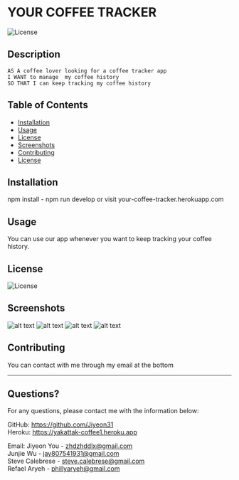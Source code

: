 # YOUR COFFEE TRACKER 
  ![License](https://img.shields.io/badge/License-MIT-yellow.svg)
  
  ## Description 
  
  ```text
  AS A coffee lover looking for a coffee tracker app
  I WANT to manage  my coffee history
  SO THAT I can keep tracking my coffee history
  ```
  
  ## Table of Contents
  * [Installation](#installation)
  * [Usage](#usage)
  * [License](#license)
  * [Screenshots](#screenshots)
  * [Contributing](#contributing)
  * [License](#license)
  
  ## Installation
  
  npm install - npm run develop or visit your-coffee-tracker.herokuapp.com
  
  ## Usage 
  
  You can use our app whenever you want to keep tracking your coffee history.
    
  ## License
    
  ![License](https://img.shields.io/badge/License-MIT-yellow.svg)
  
  ## Screenshots
  
  ![alt text](https://github.com/Jiyeon31/your-coffee-tracker/blob/main/client/src/assets/screenshots/main.jpg)
  ![alt text](https://github.com/Jiyeon31/your-coffee-tracker/blob/main/client/src/assets/screenshots/product.jpg)
  ![alt text](https://github.com/Jiyeon31/your-coffee-tracker/blob/main/client/src/assets/screenshots/profile.jpg)
  ![alt text](https://github.com/Jiyeon31/your-coffee-tracker/blob/main/client/src/assets/screenshots/favorite.jpg)
  
  ## Contributing
  
  You can contact with me through my email at the bottom
  
  ---
  
  ## Questions?

  For any questions, please contact me with the information below:
 
  GitHub: https://github.com/Jiyeon31<br />
  Heroku: https://yakattak-coffee1.heroku.app<br />

  
  Email: 
  Jiyeon You - zhdzhddlx@gmail.com<br />
  Junjie Wu - jay807541931@gmail.com<br />
  Steve Calebrese - steve.calebrese@gmail.com<br />
  Refael Aryeh - phillyaryeh@gmail.com
  

